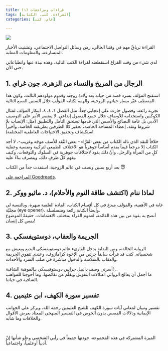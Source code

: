 ```yaml
---
title: قراءات ومراجعات (١)
tags: [القراءة، كتب، الكتابة]
categories: [عام، كتب]

---
```


<img src="{{ site.baseurl_root }}/public/images/ar-books-review-1.jpg" class="post-image resize-md center-image" />

القراءة ترياقٌ مهم في وقتنا الحالي، زمن وسائل التواصل الاجتماعي، وتشتيت الأخبار المتسارعة، والمعلومات المعلبة.

لدي شيء من وقت الفراغ استقطعته لقراءة الكتب التالية، وهذه نبذة عنها وانطباعاتي حتى الآن.

<!-- post-excerpt -->

## 1. الرجال من المريخ والنساء من الزهرة، جون غراي

استفتح المؤلف بسرد قصة من حياته بعد ولادة زوجته وقدوم مولودهم الثالث، وكون هذا المنعطف غيّر مسار حياتهم الزوجية، والهمه لكتابه المؤلَف خلال السنين السبع التالية.

تجربة رائعة، وفصول حازت على إعجابي جداً، مثل الفصل ١، ٤، ٨. ابتكار المؤلف لمثال الكوكَبين واستخدامه للأوصاف خلال جميع الفصول إبداعي. لا يقتصر الأمر على التوصيف الأدبي بل عامة النصائح والأسس التي قدمها تستحق التأمل والتطبيق (مثل: الإنصات بلا شروط ونقد، إعطاء المساحة الخاصة، تحفيز كلا الطرفين بطريقته الخاصة، وأخيراً استكشاف وتحقيق الاحتياجات العاطفية المختلفة).

خلافاً للنقد الذي ناله الكتاب من بعض القرَّاء - بعض النَّقد للأسف موجَه وغريب-، لا أجد الكتاب إلا مرجعاً قيماً يقدم أساساً جوهرياً هو الاختلاف الطبيعي لتركيبة ونفسية وعقلية كلٍ من المرأة والرجل، وأنًَ ذلك يقود لاختلافات جوهرية في السلوك والتوقعات، وكيف يفهم كلُ طرفٍ ذلك، ويتصرف بناءً عليه.

بعد أربع سنين ونصف في عالم الزوجية، استفدت جداً من الكتاب 😇

[المراجعة على Goodreads](https://www.goodreads.com/review/show/4588578661).

## 2. لماذا ننام (اكتشف طاقة النوم والأحلام)، د. ماثيو ووكر

غاية في الأهمية، والمؤلف مبدع في كل أقسام الكتاب، المادة العلمية مبهرة، وبالنسبة لي مجليّة (eye opener). وأيضاً الكتابة رائعة ومتسلسلة.<br>
أنصح به بقوة من بين هذه القائمة، لعموم القراء بمختلف الاهتمامات. حقيقةً الموضوع يمس كل إنسان!

## 3. الجريمة والعقاب، دوستويفسكي

الرواية الخالدة، ومن البداية يدخل القارىء عالم دوستويفسكي البديع ويعيش مع شخصياته.
كنت قد قرأت سابقاً جزئين من الإخوة كرامازوف، وعندي تتفوق الجريمة والعقاب بالسلاسة والدخول مباشرة في صلب السرد والأحداث.

أسرني وصف دانييل جرانين دوستوفيسكي بـالموهبة الشافية! ..<br>
ما أجمل أن يعالج الروائي اعتلالات النفوس ويقلّم من نقائصها، وما أحوجنا للمواهب الشافية في حياتنا.

## 4. تفسير سورة الكهف، ابن عثيمين

تفسير وتبيان لمعاني آيات سورة الكهف للشيخ العثيمين رحمه الله، ويركز على الجوانب الإيمانية ودلالات القصص بدون الخوض في التفسير المنهجي المعتاد بعرض الأقوال والخلافات وما شابه.

<br>

الميزة المشتركة في هذه المجموعة، جودتها جميعاً في رأيي الشخصي وعلو شأنها إنْ أدبياً أوعلمياً، واجتماعياً.
